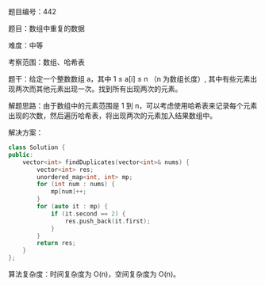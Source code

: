 题目编号：442

题目：数组中重复的数据

难度：中等

考察范围：数组、哈希表

题干：给定一个整数数组 a，其中 1 ≤ a[i] ≤ n （n 为数组长度）, 其中有些元素出现两次而其他元素出现一次。找到所有出现两次的元素。

解题思路：由于数组中的元素范围是 1 到 n，可以考虑使用哈希表来记录每个元素出现的次数，然后遍历哈希表，将出现两次的元素加入结果数组中。

解决方案：

```cpp
class Solution {
public:
    vector<int> findDuplicates(vector<int>& nums) {
        vector<int> res;
        unordered_map<int, int> mp;
        for (int num : nums) {
            mp[num]++;
        }
        for (auto it : mp) {
            if (it.second == 2) {
                res.push_back(it.first);
            }
        }
        return res;
    }
};
```

算法复杂度：时间复杂度为 O(n)，空间复杂度为 O(n)。